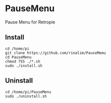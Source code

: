 # PauseMenu
Pause Menu for Retropie

## Install
```
cd /home/pi
git clone https://github.com/rinalim/PauseMemu
cd PauseMenu
chmod 755 ./*.sh
sudo ./install.sh
```

## Uninstall
```
cd /home/pi/PauseMenu
sudo ./uninstall.sh
```
